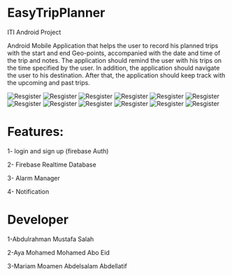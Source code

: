 # EasyTripPlanner
ITI Android Project


Android Mobile Application that helps the user to record his planned trips with the
start and end Geo-points, accompanied with the date and time of the trip and
notes. The application should remind the user with his trips on the time specified
by the user. In addition, the application should navigate the user to his
destination. After that, the application should keep track with the upcoming and
past trips.


![Resgister](https://github.com/am3712/EasyTripPlanner/blob/Abdulrahman/screenShots/1.jpg?raw=true)
![Resgister](https://github.com/am3712/EasyTripPlanner/blob/Abdulrahman/screenShots/2.jpg?raw=true)
![Resgister](https://github.com/am3712/EasyTripPlanner/blob/Abdulrahman/screenShots/3.jpg?raw=true)
![Resgister](https://github.com/am3712/EasyTripPlanner/blob/Abdulrahman/screenShots/4.jpg?raw=true)
![Resgister](https://github.com/am3712/EasyTripPlanner/blob/Abdulrahman/screenShots/5.jpg?raw=true)
![Resgister](https://github.com/am3712/EasyTripPlanner/blob/Abdulrahman/screenShots/6.jpg?raw=true)
![Resgister](https://github.com/am3712/EasyTripPlanner/blob/Abdulrahman/screenShots/7.jpg?raw=true)
![Resgister](https://github.com/am3712/EasyTripPlanner/blob/Abdulrahman/screenShots/8.jpg?raw=true)
![Resgister](https://github.com/am3712/EasyTripPlanner/blob/Abdulrahman/screenShots/9.jpg?raw=true)
![Resgister](https://github.com/am3712/EasyTripPlanner/blob/Abdulrahman/screenShots/10.jpg?raw=true)
![Resgister](https://github.com/am3712/EasyTripPlanner/blob/Abdulrahman/screenShots/11.jpg?raw=true)
![Resgister](https://github.com/am3712/EasyTripPlanner/blob/Abdulrahman/screenShots/12.jpg?raw=true)


# Features:

1- login and sign up (firebase Auth)

2- Firebase Realtime Database

3- Alarm Manager

4- Notification


# Developer

1-Abdulrahman Mustafa Salah

2-Aya Mohamed Mohamed Abo Eid 

3-Mariam Moamen Abdelsalam Abdellatif
